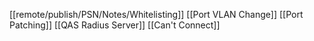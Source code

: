 [[remote/publish/PSN/Notes/Whitelisting]]
[[Port VLAN Change]]
[[Port Patching]]
[[QAS Radius Server]]
[[Can't Connect]]


























